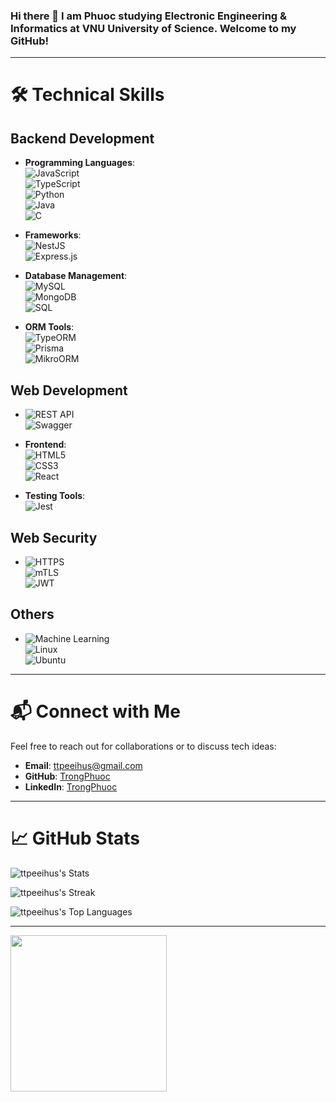 ### Hi there 👋  I am Phuoc studying Electronic Engineering & Informatics at VNU University of Science. Welcome to my GitHub!

---

# 🛠️ Technical Skills

## **Backend Development**
- **Programming Languages**:  
  ![JavaScript](https://img.shields.io/badge/-JavaScript-F7DF1E?logo=javascript&logoColor=black)  
  ![TypeScript](https://img.shields.io/badge/-TypeScript-3178C6?logo=typescript&logoColor=white)  
  ![Python](https://img.shields.io/badge/-Python-3776AB?logo=python&logoColor=white)  
  ![Java](https://img.shields.io/badge/-Java-007396?logo=java&logoColor=white)  
  ![C](https://img.shields.io/badge/-C-A8B9CC?logo=c&logoColor=white)

- **Frameworks**:  
  ![NestJS](https://img.shields.io/badge/-NestJS-E0234E?logo=nestjs&logoColor=white)  
  ![Express.js](https://img.shields.io/badge/-Express.js-000000?logo=express&logoColor=white)

- **Database Management**:  
  ![MySQL](https://img.shields.io/badge/-MySQL-4479A1?logo=mysql&logoColor=white)  
  ![MongoDB](https://img.shields.io/badge/-MongoDB-47A248?logo=mongodb&logoColor=white)  
  ![SQL](https://img.shields.io/badge/-SQL-CC2927?logo=microsoftsqlserver&logoColor=white)

- **ORM Tools**:  
  ![TypeORM](https://img.shields.io/badge/-TypeORM-FB1205?logo=data:image/svg+xml;base64,PHN2ZyB3aWR0aD0iMjQwIiBoZWlnaHQ9IjI0MCIgdmlld0JveD0iMCAwIDI0MCAyNDAiIHhtbG5zPSJodHRwOi8vd3d3LnczLm9yZy8yMDAwL3N2ZyIgZmlsbD0ibm9uZSI+PGNpcmNsZSBjeD0iMTE1IiBjeT0iMTE1IiByPSIxMTEiIGZpbGw9IiMwMDBGRjAiIHN0cm9rZT0iI0ZGRiIgc3Ryb2tlLXdpZHRoPSIzNSIvPjwvc3ZnPg==)  
  ![Prisma](https://img.shields.io/badge/-Prisma-2D3748?logo=prisma&logoColor=white)  
  ![MikroORM](https://img.shields.io/badge/-MikroORM-000?logo=data:image/svg+xml;base64,PGltZyB4bWxucz0iaHR0cDovL3d3dy53My5vcmcvMjAwMC9zdmciIHdpZHRoPSIxNSIgaGVpZ2h0PSIxNSIgdmlld0JveD0iMCAwIDE1IDE1IiBmaWxsPSIjRkZGIiBzdHJva2U9IiMwMDAiIHN0cm9rZS13aWR0aD0iMSIvPg==)

## **Web Development**
- ![REST API](https://img.shields.io/badge/-REST_API-005571?logo=restapi&logoColor=white)  
  ![Swagger](https://img.shields.io/badge/-Swagger-85EA2D?logo=swagger&logoColor=black)

- **Frontend**:  
  ![HTML5](https://img.shields.io/badge/-HTML5-E34F26?logo=html5&logoColor=white)  
  ![CSS3](https://img.shields.io/badge/-CSS3-1572B6?logo=css3&logoColor=white)  
  ![React](https://img.shields.io/badge/-React-61DAFB?logo=react&logoColor=black)

- **Testing Tools**:  
  ![Jest](https://img.shields.io/badge/-Jest-C21325?logo=jest&logoColor=white)

## **Web Security**
- ![HTTPS](https://img.shields.io/badge/-HTTPS-005571?logo=ssl&logoColor=white)  
  ![mTLS](https://img.shields.io/badge/-mTLS-000000?logo=tls&logoColor=white)  
  ![JWT](https://img.shields.io/badge/-JWT-000000?logo=jsonwebtokens&logoColor=white)

## **Others**
- ![Machine Learning](https://img.shields.io/badge/-Machine_Learning-000000?logo=ml)  
  ![Linux](https://img.shields.io/badge/-Linux-FCC624?logo=linux&logoColor=black)  
  ![Ubuntu](https://img.shields.io/badge/-Ubuntu-E95420?logo=ubuntu&logoColor=white)

---

# 📬 Connect with Me
Feel free to reach out for collaborations or to discuss tech ideas:
- **Email**: ttpeeihus@gmail.com  
- **GitHub**: [TrongPhuoc](https://github.com/ttpeeihus/)  
- **LinkedIn**: [TrongPhuoc](https://www.linkedin.com/in/tr%E1%BB%8Dng-ph%C6%B0%E1%BB%9Bc-923465277/)

---

# 📈 GitHub Stats
![ttpeeihus's Stats](https://github-readme-stats.vercel.app/api?username=ttpeeihus&theme=tokyonight&show_icons=true&hide_border=false&count_private=false)

![ttpeeihus's Streak](https://github-readme-streak-stats.herokuapp.com/?user=ttpeeihus&theme=tokyonight&hide_border=false)

![ttpeeihus's Top Languages](https://github-readme-stats.vercel.app/api/top-langs/?username=ttpeeihus&theme=tokyonight&show_icons=true&hide_border=false&layout=compact)

---

<img src="https://octodex.github.com/images/megacat-2.png" height="250" width="250"/>


